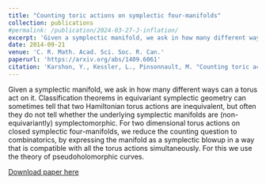 ```yaml
---
title: "Counting toric actions on symplectic four-manifolds"
collection: publications
#permalink: /publication/2024-03-27-J-inflation/
excerpt: 'Given a symplectic manifold, we ask in how many different ways can a torus act on it.'
date: 2014-09-21
venue: 'C. R. Math. Acad. Sci. Soc. R. Can.'
paperurl: 'https://arxiv.org/abs/1409.6061'
citation: 'Karshon, Y., Kessler, L., Pinsonnault, M. "Counting toric actions on symplectic four-manifolds." C. R. Math. Acad. Sci. Soc. R. Can. 37 (2015), no.1, 33–40.'
---
```

Given a symplectic manifold, we ask in how many different ways can a torus act on it. Classification theorems in equivariant symplectic geometry can sometimes tell that two Hamiltonian torus actions are inequivalent, but often they do not tell whether the underlying symplectic manifolds are (non-equivariantly) symplectomorphic. For two dimensional torus actions on closed symplectic four-manifolds, we reduce the counting question to combinatorics, by expressing the manifold as a symplectic blowup in a way that is compatible with all the torus actions simultaneously. For this we use the theory of pseudoholomorphic curves.

[Download paper here](https://arxiv.org/abs/1409.6061)
